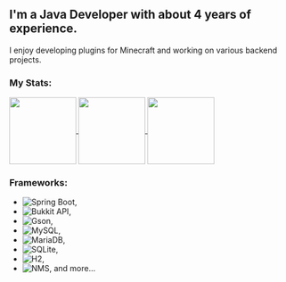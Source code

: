 ## I'm a Java Developer with about 4 years of experience.

I enjoy developing plugins for Minecraft and working on various backend projects.

### My Stats:

<a href="https://github.com/destroydevs/">
  <img height=120 align="center" src="https://github-readme-stats.vercel.app/api/top-langs/?username=destroydevs&layout=compact&langs_count=6&theme=radical&card_width=240" />
</a>
<a href="https://github.com/destroydevs/">
  <img height=120 align="center" src="https://github-readme-stats.vercel.app/api/wakatime?username=byteswing&layout=compact&langs_count=6&theme=radical&card_width=240" />
</a>
<a href="https://github.com/destroydevs/">
  <img height=120 align="center" src="https://github-readme-stats.vercel.app/api?username=destroydevs&show_icons=true&theme=radical&card_width=240" />
</a>

### Frameworks:
- ![Spring Boot](https://img.shields.io/badge/Spring%20Boot-6DB33F?style=flat-square&logo=springboot&logoColor=white),
- ![Bukkit API](https://img.shields.io/badge/Bukkit%20API-E9A900?style=flat-square&logo=codecrafters&logoColor=white),
- ![Gson](https://img.shields.io/badge/Gson-D80000?style=flat-square&logo=google&logoColor=white),
- ![MySQL](https://img.shields.io/badge/MySQL-4479A1?style=flat-square&logo=mysql&logoColor=white),
- ![MariaDB](https://img.shields.io/badge/MariaDB-003545?style=flat-square&logo=mariadb&logoColor=white),
- ![SQLite](https://img.shields.io/badge/SQLite-003B57?style=flat-square&logo=sqlite&logoColor=white),
- ![H2](https://img.shields.io/badge/H2-000000?style=flat-square&logo=codecrafters&logoColor=white),
- ![NMS](https://img.shields.io/badge/NMS-14A800?style=flat-square&logo=codecrafters&logoColor=white), and more...
